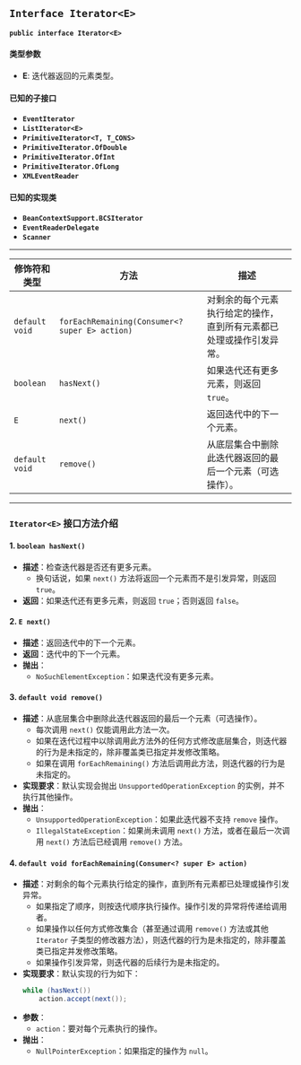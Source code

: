 ## `Interface Iterator<E>`

**`public interface Iterator<E>`**

#### 类型参数

- **E**: 迭代器返回的元素类型。

#### 已知的子接口

- **`EventIterator`**
- **`ListIterator<E>`**
- **`PrimitiveIterator<T, T_CONS>`**
- **`PrimitiveIterator.OfDouble`**
- **`PrimitiveIterator.OfInt`**
- **`PrimitiveIterator.OfLong`**
- **`XMLEventReader`**

#### 已知的实现类

- **`BeanContextSupport.BCSIterator`**
- **`EventReaderDelegate`**
- **`Scanner`**

---

| 修饰符和类型                          | 方法                                          | 描述                                                                                          |
|--------------------------------------|---------------------------------------------|-----------------------------------------------------------------------------------------------|
| `default void`                       | `forEachRemaining(Consumer<? super E> action)` | 对剩余的每个元素执行给定的操作，直到所有元素都已处理或操作引发异常。                          |
| `boolean`                            | `hasNext()`                                 | 如果迭代还有更多元素，则返回 `true`。                                                        |
| `E`                                  | `next()`                                    | 返回迭代中的下一个元素。                                                                      |
| `default void`                       | `remove()`                                  | 从底层集合中删除此迭代器返回的最后一个元素（可选操作）。                                      |


---

### `Iterator<E>` 接口方法介绍

#### 1. `boolean hasNext()`
- **描述**：检查迭代器是否还有更多元素。
  - 换句话说，如果 `next()` 方法将返回一个元素而不是引发异常，则返回 `true`。
- **返回**：如果迭代还有更多元素，则返回 `true`；否则返回 `false`。

#### 2. `E next()`
- **描述**：返回迭代中的下一个元素。
- **返回**：迭代中的下一个元素。
- **抛出**：
  - `NoSuchElementException`：如果迭代没有更多元素。

#### 3. `default void remove()`
- **描述**：从底层集合中删除此迭代器返回的最后一个元素（可选操作）。
  - 每次调用 `next()` 仅能调用此方法一次。
  - 如果在迭代过程中以除调用此方法外的任何方式修改底层集合，则迭代器的行为是未指定的，除非覆盖类已指定并发修改策略。
  - 如果在调用 `forEachRemaining()` 方法后调用此方法，则迭代器的行为是未指定的。
- **实现要求**：默认实现会抛出 `UnsupportedOperationException` 的实例，并不执行其他操作。
- **抛出**：
  - `UnsupportedOperationException`：如果此迭代器不支持 `remove` 操作。
  - `IllegalStateException`：如果尚未调用 `next()` 方法，或者在最后一次调用 `next()` 方法后已经调用 `remove()` 方法。

#### 4. `default void forEachRemaining(Consumer<? super E> action)`
- **描述**：对剩余的每个元素执行给定的操作，直到所有元素都已处理或操作引发异常。
  - 如果指定了顺序，则按迭代顺序执行操作。操作引发的异常将传递给调用者。
  - 如果操作以任何方式修改集合（甚至通过调用 `remove()` 方法或其他 `Iterator` 子类型的修改器方法），则迭代器的行为是未指定的，除非覆盖类已指定并发修改策略。
  - 如果操作引发异常，则迭代器的后续行为是未指定的。
- **实现要求**：默认实现的行为如下：
  ```java
  while (hasNext())
      action.accept(next());
  ```
- **参数**：
  - `action`：要对每个元素执行的操作。
- **抛出**：
  - `NullPointerException`：如果指定的操作为 `null`。
